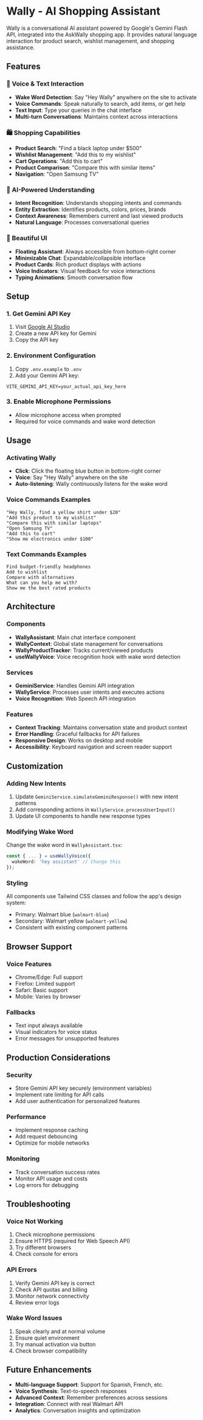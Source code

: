 # Wally - AI Shopping Assistant

Wally is a conversational AI assistant powered by Google's Gemini Flash API, integrated into the AskWally shopping app. It provides natural language interaction for product search, wishlist management, and shopping assistance.

## Features

### 🎤 Voice & Text Interaction
- **Wake Word Detection**: Say "Hey Wally" anywhere on the site to activate
- **Voice Commands**: Speak naturally to search, add items, or get help
- **Text Input**: Type your queries in the chat interface
- **Multi-turn Conversations**: Maintains context across interactions

### 🛍️ Shopping Capabilities
- **Product Search**: "Find a black laptop under $500"
- **Wishlist Management**: "Add this to my wishlist"
- **Cart Operations**: "Add this to cart"
- **Product Comparison**: "Compare this with similar items"
- **Navigation**: "Open Samsung TV"

### 🧠 AI-Powered Understanding
- **Intent Recognition**: Understands shopping intents and commands
- **Entity Extraction**: Identifies products, colors, prices, brands
- **Context Awareness**: Remembers current and last viewed products
- **Natural Language**: Processes conversational queries

### 🎨 Beautiful UI
- **Floating Assistant**: Always accessible from bottom-right corner
- **Minimizable Chat**: Expandable/collapsible interface
- **Product Cards**: Rich product displays with actions
- **Voice Indicators**: Visual feedback for voice interactions
- **Typing Animations**: Smooth conversation flow

## Setup

### 1. Get Gemini API Key
1. Visit [Google AI Studio](https://makersuite.google.com/app/apikey)
2. Create a new API key for Gemini
3. Copy the API key

### 2. Environment Configuration
1. Copy `.env.example` to `.env`
2. Add your Gemini API key:
```env
VITE_GEMINI_API_KEY=your_actual_api_key_here
```

### 3. Enable Microphone Permissions
- Allow microphone access when prompted
- Required for voice commands and wake word detection

## Usage

### Activating Wally
- **Click**: Click the floating blue button in bottom-right corner
- **Voice**: Say "Hey Wally" anywhere on the site
- **Auto-listening**: Wally continuously listens for the wake word

### Voice Commands Examples
```
"Hey Wally, find a yellow shirt under $20"
"Add this product to my wishlist"
"Compare this with similar laptops"
"Open Samsung TV"
"Add this to cart"
"Show me electronics under $100"
```

### Text Commands Examples
```
Find budget-friendly headphones
Add to wishlist
Compare with alternatives
What can you help me with?
Show me the best rated products
```

## Architecture

### Components
- **WallyAssistant**: Main chat interface component
- **WallyContext**: Global state management for conversations
- **WallyProductTracker**: Tracks current/viewed products
- **useWallyVoice**: Voice recognition hook with wake word detection

### Services
- **GeminiService**: Handles Gemini API integration
- **WallyService**: Processes user intents and executes actions
- **Voice Recognition**: Web Speech API integration

### Features
- **Context Tracking**: Maintains conversation state and product context
- **Error Handling**: Graceful fallbacks for API failures
- **Responsive Design**: Works on desktop and mobile
- **Accessibility**: Keyboard navigation and screen reader support

## Customization

### Adding New Intents
1. Update `GeminiService.simulateGeminiResponse()` with new intent patterns
2. Add corresponding actions in `WallyService.processUserInput()`
3. Update UI components to handle new response types

### Modifying Wake Word
Change the wake word in `WallyAssistant.tsx`:
```typescript
const { ... } = useWallyVoice({
  wakeWord: 'hey assistant' // Change this
});
```

### Styling
All components use Tailwind CSS classes and follow the app's design system:
- Primary: Walmart blue (`walmart-blue`)
- Secondary: Walmart yellow (`walmart-yellow`)
- Consistent with existing component patterns

## Browser Support

### Voice Features
- Chrome/Edge: Full support
- Firefox: Limited support
- Safari: Basic support
- Mobile: Varies by browser

### Fallbacks
- Text input always available
- Visual indicators for voice status
- Error messages for unsupported features

## Production Considerations

### Security
- Store Gemini API key securely (environment variables)
- Implement rate limiting for API calls
- Add user authentication for personalized features

### Performance
- Implement response caching
- Add request debouncing
- Optimize for mobile networks

### Monitoring
- Track conversation success rates
- Monitor API usage and costs
- Log errors for debugging

## Troubleshooting

### Voice Not Working
1. Check microphone permissions
2. Ensure HTTPS (required for Web Speech API)
3. Try different browsers
4. Check console for errors

### API Errors
1. Verify Gemini API key is correct
2. Check API quotas and billing
3. Monitor network connectivity
4. Review error logs

### Wake Word Issues
1. Speak clearly and at normal volume
2. Ensure quiet environment
3. Try manual activation via button
4. Check browser compatibility

## Future Enhancements

- **Multi-language Support**: Support for Spanish, French, etc.
- **Voice Synthesis**: Text-to-speech responses
- **Advanced Context**: Remember preferences across sessions
- **Integration**: Connect with real Walmart API
- **Analytics**: Conversation insights and optimization
